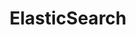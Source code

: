 ---
categories: [ "Examples", "Placeholders" ]
tags: [ "test","docs" ]
title: "ElasticSearch"
linkTitle: "ElasticSearch"
weight: -2
description: >
  What does your user need to know to try your project?
---
